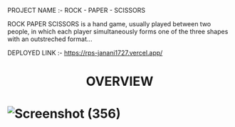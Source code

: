  PROJECT NAME :- ROCK - PAPER - SCISSORS

ROCK PAPER SCISSORS is a hand game, usually played between two people, in which each player simultaneously forms one of the three shapes with an outstreched format...

DEPLOYED LINK :- https://rps-janani1727.vercel.app/

<h1 align ="center">  OVERVIEW<h1/>

![Screenshot (356)](https://user-images.githubusercontent.com/109611448/218802170-d6aca5d3-bf03-4e5c-a7d4-4da713d05678.png)

